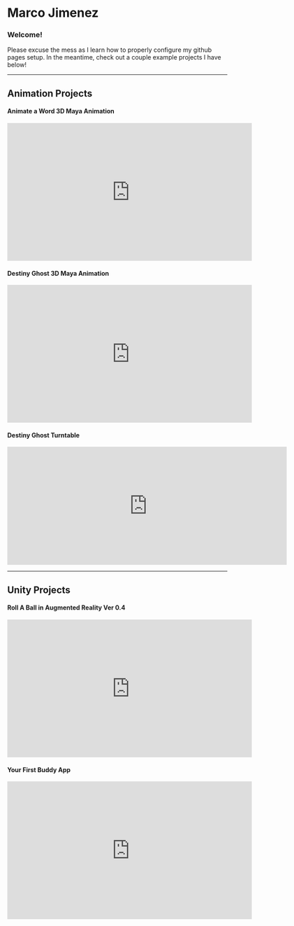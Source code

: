 # Marco Jimenez

### Welcome! 

Please excuse the mess as I learn how to properly configure my github pages setup. In the meantime, check out a couple example projects I have below!

----------------------

## Animation Projects

#### Animate a Word 3D Maya Animation
<iframe width="560" height="315" src="https://www.youtube-nocookie.com/embed/ekKv_OMCffQ" frameborder="0" allow="accelerometer; autoplay; clipboard-write; encrypted-media; gyroscope; picture-in-picture" allowfullscreen></iframe>


#### Destiny Ghost 3D Maya Animation
<iframe width="560" height="315" src="https://www.youtube-nocookie.com/embed/JNm86XT5I3g" frameborder="0" allow="accelerometer; autoplay; clipboard-write; encrypted-media; gyroscope; picture-in-picture" allowfullscreen></iframe>


#### Destiny Ghost Turntable
<iframe src="https://player.vimeo.com/video/379395636" width="640" height="270" frameborder="0" allow="autoplay; fullscreen" allowfullscreen></iframe>

----------------------

## Unity Projects 

#### Roll A Ball in Augmented Reality Ver 0.4
<iframe width="560" height="315" src="https://www.youtube.com/embed/izFG_UTKgCY" frameborder="0" allow="accelerometer; autoplay; clipboard-write; encrypted-media; gyroscope; picture-in-picture" allowfullscreen></iframe>  


#### Your First Buddy App 
<iframe width="560" height="315" src="https://www.youtube.com/embed/9xVc4Jxd2dg" frameborder="0" allow="accelerometer; autoplay; clipboard-write; encrypted-media; gyroscope; picture-in-picture" allowfullscreen></iframe>
